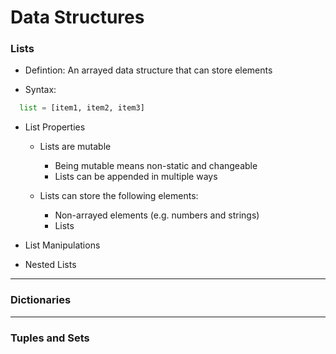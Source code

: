 # Data Structures

### Lists

- Defintion:  An arrayed data structure that can store elements

- Syntax:

```python
  list = [item1, item2, item3]
  ```

- List Properties
  - Lists are mutable
    - Being mutable means non-static and changeable
    - Lists can be appended in multiple ways
    
  - Lists can store the following elements:
    - Non-arrayed elements (e.g. numbers and strings)
    - Lists

- List Manipulations

- Nested Lists

---

### Dictionaries

---

### Tuples and Sets
